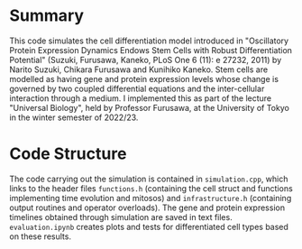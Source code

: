 # Summary
This code simulates the cell differentiation model introduced in "Oscillatory Protein Expression Dynamics Endows Stem Cells with Robust Differentiation Potential" (Suzuki, Furusawa, Kaneko, PLoS One 6 (11): e 27232, 2011) by Narito Suzuki, Chikara Furusawa and Kunihiko Kaneko. Stem cells are modelled as having gene and protein expression levels whose change is governed by two coupled differential equations and the inter-cellular interaction through a medium. I implemented this as part of the lecture "Universal Biology", held by Professor Furusawa, at the University of Tokyo in the winter semester of 2022/23.

# Code Structure
The code carrying out the simulation is contained in ``simulation.cpp``, which links to the header files ``functions.h`` (containing the cell struct and functions implementing time evolution and mitosos) and ``infrastructure.h`` (containing output routines and operator overloads). The gene and protein expression timelines obtained through simulation are saved in text files. ``evaluation.ipynb`` creates plots and tests for differentiated cell types based on these results.

